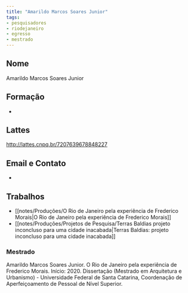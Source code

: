 ```yaml
---
title: "Amarildo Marcos Soares Junior"
tags: 
- pesquisadores
- riodejaneiro
- egresso
- mestrado
---
```


## Nome
Amarildo Marcos Soares Junior

## Formação
-
## Lattes
http://lattes.cnpq.br/7207639678848227

## Email e Contato
-

## Trabalhos
- [[notes/Produções/O Rio de Janeiro pela experiência de Frederico Morais|O Rio de Janeiro pela experiência de Frederico Morais]]
- [[notes/Produções/Projetos de Pesquisa/Terras Baldias projeto inconcluso para uma cidade inacabada|Terras Baldias: projeto inconcluso para uma cidade inacabada]]

### Mestrado 

Amarildo Marcos Soares Junior. O Rio de Janeiro pela experiência de Frederico Morais. Início: 2020. Dissertação (Mestrado em Arquitetura e Urbanismo) - Universidade Federal de Santa Catarina, Coordenação de Aperfeiçoamento de Pessoal de Nível Superior.